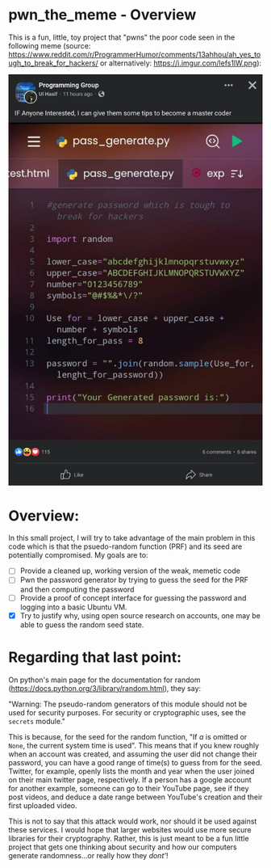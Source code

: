 # pwn_the_meme - Overview
This is a fun, little, toy project that "pwns" the poor code seen in the following meme (source: https://www.reddit.com/r/ProgrammerHumor/comments/13ahhou/ah_yes_tough_to_break_for_hackers/ or alternatively: https://i.imgur.com/lefs1lW.png):

<p align="center">
  <img src="lefs1lW.png" />
  <figure id="fig:1">
  </figure>
</p>

# Overview:
In this small project, I will try to take advantage of the main problem in this code which is that the psuedo-random function (PRF) and its seed are potentially compromised. My goals are to:
 - [ ] Provide a cleaned up, working version of the weak, memetic code
 - [ ] Pwn the password generator by trying to guess the seed for the PRF and then computing the password
 - [ ] Provide a proof of concept interface for guessing the password and logging into a basic Ubuntu VM.
 - [x] Try to justify why, using open source research on accounts, one may be able to guess the random seed state.
 
# Regarding that last point:
On python's main page for the documentation for random (https://docs.python.org/3/library/random.html), they say:

"Warning: The pseudo-random generators of this module should not be used for security purposes. For security or cryptographic uses, see the `secrets` module."

This is because, for the seed for the random function, "If *a* is omitted or `None`, the current system time is used". This means that if you knew roughly when an account was created, and assuming the user did not change their password, you can have a good range of time(s) to guess from for the seed. Twitter, for example, openly lists the month and year when the user joined on their main twitter page, respectively. If a person has a google account for another example, someone can go to their YouTube page, see if they post videos, and deduce a date range between YouTube's creation and their first uploaded video.

This is not to say that this attack would work, nor should it be used against these services. I would hope that larger websites would use more secure libraries for their cryptography. Rather, this is just meant to be a fun little project that gets one thinking about security and how our computers generate randomness...or really how they *dont'*!
